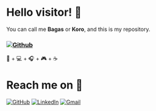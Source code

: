 # Hello visitor! :slightly_smiling_face:

You can call me **Bagas** or **Koro**, and this is my repository. 

### [![Github](https://img.shields.io/github/followers/robertusbagaskara?label=Follow&style=social&logoColor=darkgreen)](https://github.com/robertusbagaskara)

:book: + :computer: + :headphones: + :video_game: + :coffee: 

# Reach me on :mag_right:
[![GitHub](https://img.shields.io/badge/-Github-darkgreen?style=flat&logo=Github&logoColor=white)](https://github.com/robertusbagaskara)
[![LinkedIn](https://img.shields.io/badge/-LinkedIn-darkgreen?style=flat&logo=Linkedin&logoColor=white)](https://www.linkedin.com/in/robertusbagaskara/)
[![Gmail](https://img.shields.io/badge/-Gmail-darkgreen?style=flat&logo=Gmail&logoColor=white)](mailto:robertusbagaskara@gmail.com)
 
